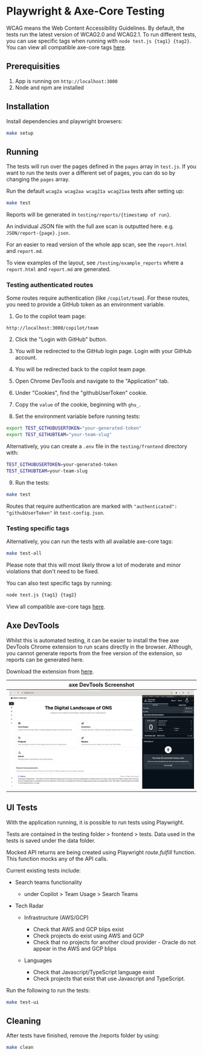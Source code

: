 # Playwright & Axe-Core Testing

WCAG means the Web Content Accessibility Guidelines. By default, the tests run the latest version of WCAG2.0 and WCAG2.1. To run different tests, you can use specific tags when running with `node test.js {tag1} {tag2}`. You can view all compatible axe-core tags [here](https://www.deque.com/axe/core-documentation/api-documentation/#axecore-tags).


## Prerequisities

1. App is running on `http://localhost:3000`
2. Node and npm are installed

## Installation

Install dependencies and playwright browsers:

```bash
make setup
```

## Running

The tests will run over the pages defined in the `pages` array in `test.js`. If you want to run the tests over a different set of pages, you can do so by changing the `pages` array.

Run the default `wcag2a wcag2aa wcag21a wcag21aa` tests after setting up:

```bash
make test
```

Reports will be generated in `testing/reports/{timestamp of run}`.

An individual JSON file with the full axe scan is outputted here. e.g. `JSON/report-{page}.json`.

For an easier to read version of the whole app scan, see the `report.html` and `report.md`.

To view examples of the layout, see `/testing/example_reports` where a `report.html` and `report.md` are generated.

### Testing authenticated routes

Some routes require authentication (like `/copilot/team`). For these routes, you need to provide a GitHub token as an environment variable.

1. Go to the copilot team page:

```http
http://localhost:3000/copilot/team
```

2. Click the "Login with GitHub" button.

3. You will be redirected to the GitHub login page. Login with your GitHub account.

4. You will be redirected back to the copilot team page.

5. Open Chrome DevTools and navigate to the "Application" tab.

6. Under "Cookies", find the "githubUserToken" cookie.

7. Copy the `value` of the cookie, beginning with `ghu_`.

8. Set the environment variable before running tests:

```bash
export TEST_GITHUBUSERTOKEN="your-generated-token"
export TEST_GITHUBTEAM="your-team-slug"
```

Alternatively, you can create a `.env` file in the `testing/frontend` directory with:

```bash
TEST_GITHUBUSERTOKEN=your-generated-token
TEST_GITHUBTEAM=your-team-slug
```

9. Run the tests:

```bash
make test
```

Routes that require authentication are marked with `"authenticated": "githubUserToken"` in `test-config.json`.

### Testing specific tags

Alternatively, you can run the tests with all available axe-core tags:

```bash
make test-all
```

Please note that this will most likely throw a lot of moderate and minor violations that don't need to be fixed.

You can also test specific tags by running:

```bash
node test.js {tag1} {tag2}
```

View all compatible axe-core tags [here](https://www.deque.com/axe/core-documentation/api-documentation/#axecore-tags).


## Axe DevTools

Whilst this is automated testing, it can be easier to install the free axe DevTools Chrome extension to run scans directly in the browser. Although, you cannot generate reports from the free version of the extension, so reports can be generated here.

Download the extension from [here](https://chromewebstore.google.com/detail/axe-devtools-web-accessib/lhdoppojpmngadmnindnejefpokejbdd).

| axe DevTools Screenshot |
| --- |
| ![axe devtools extension](./axe-tools-screenshot.png) |

## UI Tests

With the application running, it is possible to run tests using Playwright. 

Tests are contained in the testing folder > frontend > tests. Data used in the tests is saved under the data folder.

Mocked API returns are being created using Playwright <i>route.fulfill</i> function. This function mocks any of the API calls.

Current existing tests include:

- Search teams functionality

    -   under Copilot  > Team Usage > Search Teams 

- Tech Radar 

    -   Infrastructure (AWS/GCP) 

        - Check that AWS and GCP blips exist
        - Check projects do exist using AWS and GCP
        - Check that no projects for another cloud provider - Oracle do not appear in the AWS and GCP blips
    
    -   Languages
        - Check that Javascript/TypeScript language exist
        - Check projects that exist that use Javascript and TypeScript.

Run the following to run the tests:

```bash
make test-ui
```

## Cleaning

After tests have finished, remove the /reports folder by using:

```bash
make clean
```